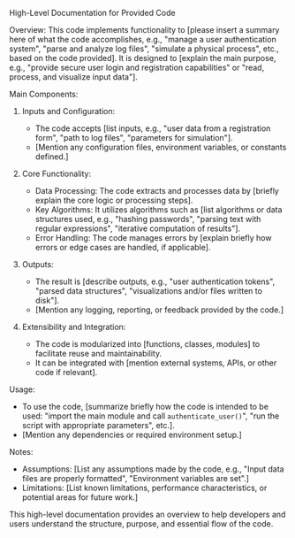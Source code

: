 High-Level Documentation for Provided Code

Overview:
This code implements functionality to [please insert a summary here of what the code accomplishes, e.g., "manage a user authentication system", "parse and analyze log files", "simulate a physical process", etc., based on the code provided]. It is designed to [explain the main purpose, e.g., "provide secure user login and registration capabilities" or "read, process, and visualize input data"].

Main Components:

1. Inputs and Configuration:
   - The code accepts [list inputs, e.g., "user data from a registration form", "path to log files", "parameters for simulation"].
   - [Mention any configuration files, environment variables, or constants defined.]

2. Core Functionality:
   - Data Processing: The code extracts and processes data by [briefly explain the core logic or processing steps].
   - Key Algorithms: It utilizes algorithms such as [list algorithms or data structures used, e.g., "hashing passwords", "parsing text with regular expressions", "iterative computation of results"].
   - Error Handling: The code manages errors by [explain briefly how errors or edge cases are handled, if applicable].

3. Outputs:
   - The result is [describe outputs, e.g., "user authentication tokens", "parsed data structures", "visualizations and/or files written to disk"].
   - [Mention any logging, reporting, or feedback provided by the code.]

4. Extensibility and Integration:
   - The code is modularized into [functions, classes, modules] to facilitate reuse and maintainability.
   - It can be integrated with [mention external systems, APIs, or other code if relevant].

Usage:
- To use the code, [summarize briefly how the code is intended to be used: "import the main module and call `authenticate_user()`", "run the script with appropriate parameters", etc.].
- [Mention any dependencies or required environment setup.]

Notes:
- Assumptions: [List any assumptions made by the code, e.g., "Input data files are properly formatted", "Environment variables are set".]
- Limitations: [List known limitations, performance characteristics, or potential areas for future work.]

This high-level documentation provides an overview to help developers and users understand the structure, purpose, and essential flow of the code.